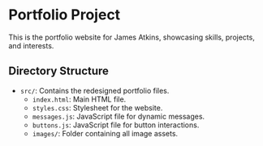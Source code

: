 # Portfolio Project

This is the portfolio website for James Atkins, showcasing skills, projects, and interests.

## Directory Structure
- `src/`: Contains the redesigned portfolio files.
  - `index.html`: Main HTML file.
  - `styles.css`: Stylesheet for the website.
  - `messages.js`: JavaScript file for dynamic messages.
  - `buttons.js`: JavaScript file for button interactions.
  - `images/`: Folder containing all image assets.